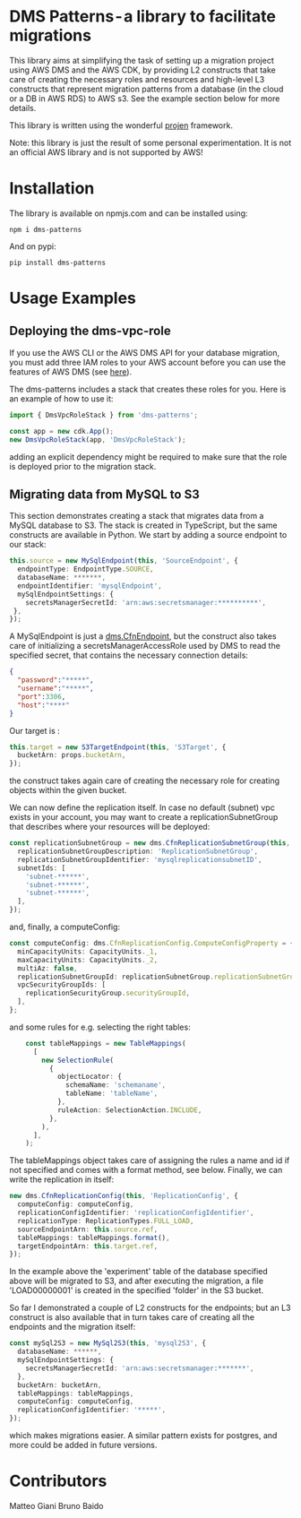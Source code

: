 # DMS Patterns - a library to facilitate migrations

This library aims at simplifying the task of setting up a migration project using AWS DMS and the AWS CDK, by providing L2 constructs that take care of creating the necessary roles and resources and high-level L3 constructs that represent migration patterns from a database (in the cloud or a DB in AWS RDS) to AWS s3. See the example section below for more details.

This library is  written using the wonderful [projen](https://github.com/projen/projen) framework.

Note: this library is just the result of some personal experimentation. It is not an official AWS library and is not supported by AWS!

# Installation

The library is available on npmjs.com and can be installed using:

`npm i dms-patterns`

And on pypi:

`pip install dms-patterns`

# Usage Examples

## Deploying the dms-vpc-role

If you use the AWS CLI or the AWS DMS API for your database migration, you must add three IAM roles to your AWS account before you can use the features of AWS DMS (see [here](https://docs.aws.amazon.com/dms/latest/userguide/security-iam.html#CHAP_Security.APIRole)).

The dms-patterns includes a stack that creates these roles for you. Here is an example of how to use it:

```typescript
import { DmsVpcRoleStack } from 'dms-patterns';

const app = new cdk.App();
new DmsVpcRoleStack(app, 'DmsVpcRoleStack');
```

adding an explicit dependency might be required to make sure that the role is deployed prior to the migration stack.

## Migrating data from MySQL to S3

This section demonstrates creating a stack that migrates data from a MySQL database to S3. The stack is created in TypeScript, but the same constructs are available in Python.
We start by adding a source endpoint to our stack:

```typescript
this.source = new MySqlEndpoint(this, 'SourceEndpoint', {
  endpointType: EndpointType.SOURCE,
  databaseName: *******,
  endpointIdentifier: 'mysqlEndpoint',
  mySqlEndpointSettings: {
    secretsManagerSecretId: 'arn:aws:secretsmanager:**********',
 },
});
```

A MySqlEndpoint is just a [dms.CfnEndpoint](https://docs.aws.amazon.com/AWSCloudFormation/latest/UserGuide/aws-resource-dms-endpoint.html), but the construct also takes care of initializing a secretsManagerAccessRole used by DMS to read the specified secret, that contains the necessary connection details:

```json
{
  "password":"*****",
  "username":"*****",
  "port":3306,
  "host":"****"
}
```

Our target is :

```typescript
this.target = new S3TargetEndpoint(this, 'S3Target', {
  bucketArn: props.bucketArn,
});
```

the construct takes again care of creating the necessary role for creating objects within the given bucket.

We can now define the replication itself. In case no default (subnet) vpc exists in your account, you may want to create a replicationSubnetGroup that describes where your resources will be deployed:

```typescript
const replicationSubnetGroup = new dms.CfnReplicationSubnetGroup(this, 'ReplicationSubnetGroup', {
  replicationSubnetGroupDescription: 'ReplicationSubnetGroup',
  replicationSubnetGroupIdentifier: 'mysqlreplicationsubnetID',
  subnetIds: [
    'subnet-******',
    'subnet-******',
    'subnet-******',
  ],
});
```
and, finally, a computeConfig:

```typescript
const computeConfig: dms.CfnReplicationConfig.ComputeConfigProperty = {
  minCapacityUnits: CapacityUnits._1,
  maxCapacityUnits: CapacityUnits._2,
  multiAz: false,
  replicationSubnetGroupId: replicationSubnetGroup.replicationSubnetGroupIdentifier,
  vpcSecurityGroupIds: [
    replicationSecurityGroup.securityGroupId,
  ],
};
```
and some rules for e.g. selecting the right tables:

```typescript
    const tableMappings = new TableMappings(
      [
        new SelectionRule(
          {
            objectLocator: {
              schemaName: 'schemaname',
              tableName: 'tableName',
            },
            ruleAction: SelectionAction.INCLUDE,
          },
        ),
      ],
    );
```

The tableMappings object takes care of assigning the rules a name and id if not specified and comes with a format method, see below.
Finally, we can write the replication in itself:

```typescript
new dms.CfnReplicationConfig(this, 'ReplicationConfig', {
  computeConfig: computeConfig,
  replicationConfigIdentifier: 'replicationConfigIdentifier',
  replicationType: ReplicationTypes.FULL_LOAD,
  sourceEndpointArn: this.source.ref,
  tableMappings: tableMappings.format(),
  targetEndpointArn: this.target.ref,
});

```
In the example above the 'experiment' table of the database specified above will be migrated to S3, and after executing the migration, a file 'LOAD00000001' is created in the specified 'folder' in the S3 bucket.

So far I demonstrated a couple of L2 constructs for the endpoints; but an L3 construct is also available that in turn takes care of creating all the endpoints and the migration itself:

```typescript
const mySql2S3 = new MySql2S3(this, 'mysql2S3', {
  databaseName: ******,
  mySqlEndpointSettings: {
    secretsManagerSecretId: 'arn:aws:secretsmanager:*******',
  },
  bucketArn: bucketArn,
  tableMappings: tableMappings,
  computeConfig: computeConfig,
  replicationConfigIdentifier: '*****',
});
```

which makes migrations easier. A similar pattern exists for postgres, and more could be added in future versions.

# Contributors

Matteo Giani
Bruno Baido
